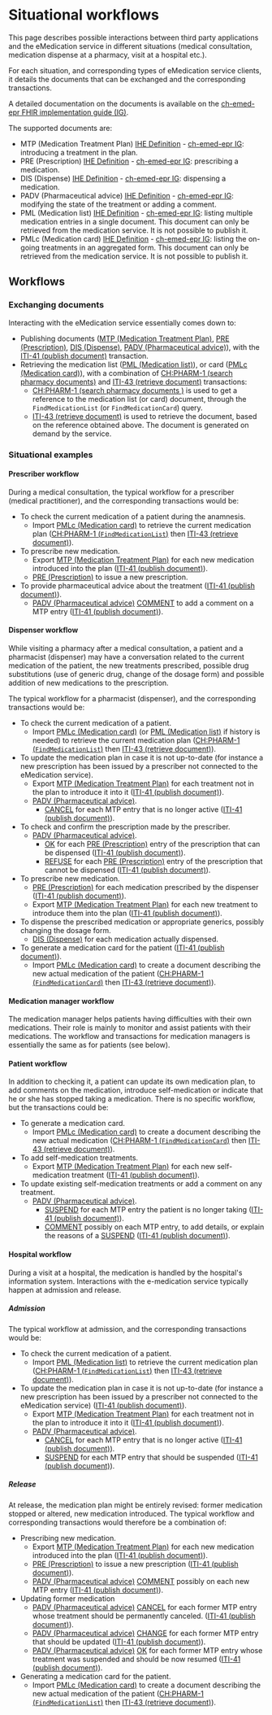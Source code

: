 # Situational workflows
This page describes possible interactions between third party applications and the eMedication service in different situations (medical consultation, medication dispense at a pharmacy, visit at a hospital etc.). 

For each situation, and corresponding types of eMedication service clients, it details the documents that can be exchanged and the corresponding transactions.

A detailed documentation on the documents is available on the [ch-emed-epr FHIR implementation guide (IG)](https://build.fhir.org/ig/CARA-ch/ch-emed-epr/index.html).

The supported documents are:

* MTP (Medication Treatment Plan) [IHE Definition](https://www.ihe.net/uploadedFiles/Documents/Pharmacy/IHE_Pharmacy_Suppl_MTP.pdf) - [ch-emed-epr IG](https://build.fhir.org/ig/CARA-ch/ch-emed-epr/document_mtp.html): introducing a treatment in the plan.
* PRE (Prescription) [IHE Definition](https://www.ihe.net/uploadedFiles/Documents/Pharmacy/IHE_Pharmacy_Suppl_PRE.pdf) - [ch-emed-epr IG](https://build.fhir.org/ig/CARA-ch/ch-emed-epr/document_pre.html): prescribing a medication.
* DIS (Dispense) [IHE Definition](https://www.ihe.net/uploadedFiles/Documents/Pharmacy/IHE_Pharmacy_Suppl_DIS.pdf) - [ch-emed-epr IG](https://build.fhir.org/ig/CARA-ch/ch-emed-epr/document_dis.html): dispensing a medication.
* PADV (Pharmaceutical advice) [IHE Definition](https://www.ihe.net/uploadedFiles/Documents/Pharmacy/IHE_Pharmacy_Suppl_PADV.pdf) - [ch-emed-epr IG](https://build.fhir.org/ig/CARA-ch/ch-emed-epr/document_padv.html): modifying the state of the treatment or adding a comment.
* PML (Medication list) [IHE Definition](https://www.ihe.net/uploadedFiles/Documents/Pharmacy/IHE_Pharmacy_Suppl_PML.pdf) - [ch-emed-epr IG](https://build.fhir.org/ig/CARA-ch/ch-emed-epr/document_pml.html): listing multiple medication entries in a single document. This document can only be retrieved from the medication service. It is not possible to publish it.
* PMLc (Medication card) [IHE Definition](https://www.ihe.net/uploadedFiles/Documents/Pharmacy/IHE_Pharmacy_Suppl_PML.pdf) - [ch-emed-epr IG](https://build.fhir.org/ig/CARA-ch/ch-emed-epr/document_pmlc.html): listing the on-going treatments in an aggregated form. This document can only be retrieved from the medication service. It is not possible to publish it.

## Workflows
### Exchanging documents
Interacting with the eMedication service essentially comes down to:

* Publishing documents ([MTP (Medication Treatment Plan)](https://build.fhir.org/ig/CARA-ch/ch-emed-epr/document_mtp.html), [PRE (Prescription)](https://build.fhir.org/ig/CARA-ch/ch-emed-epr/document_pre.html), [DIS (Dispense)](https://build.fhir.org/ig/CARA-ch/ch-emed-epr/document_dis.html), [PADV (Pharmaceutical advice)](https://build.fhir.org/ig/CARA-ch/ch-emed-epr/document_padv.html)), with the [ITI-41 (publish document)](../transactions/iti41.md) transaction.
* Retrieving the medication list ([PML (Medication list)](https://build.fhir.org/ig/CARA-ch/ch-emed-epr/document_pml.html)), or card ([PMLc (Medication card)](https://build.fhir.org/ig/CARA-ch/ch-emed-epr/document_pmlc.html)), with a combination of [CH:PHARM-1 (search pharmacy documents)](../transactions/chpharm1.md) and [ITI-43 (retrieve document)](../transactions/iti43.md) transactions:
    * [CH:PHARM-1 (search pharmacy documents )](../transactions/chpharm1.md) is used to get a reference to the medication list (or card) document, through the ```FindMedicationList``` (or ```FindMedicationCard```) query.
    * [ITI-43 (retrieve document)](../transactions/iti43.md) is used to retrieve the document, based on the reference obtained above. The document is generated on demand by the service.

### Situational examples
#### Prescriber workflow
During a medical consultation, the typical workflow for a prescriber (medical practitioner), and the corresponding transactions would be:

* To check the current medication of a patient during the anamnesis.
    * Import [PMLc (Medication card)](https://build.fhir.org/ig/CARA-ch/ch-emed-epr/document_pmlc.html) to retrieve the current medication plan ([CH:PHARM-1 (```FindMedicationList```)](../transactions/chpharm1.md) then [ITI-43 (retrieve document)](../transactions/iti43.md)).
* To prescribe new medication.
    * Export [MTP (Medication Treatment Plan)](https://build.fhir.org/ig/CARA-ch/ch-emed-epr/document_mtp.html) for each new medication introduced into the plan ([ITI-41 (publish document)](../transactions/iti41.md)).
    * [PRE (Prescription)](https://build.fhir.org/ig/CARA-ch/ch-emed-epr/document_pre.html) to issue a new prescription.
* To provide pharmaceutical advice about the treatment ([ITI-41 (publish document)](../transactions/iti41.md)).
    * [PADV (Pharmaceutical advice)](https://build.fhir.org/ig/CARA-ch/ch-emed-epr/document_padv.html) [COMMENT](https://build.fhir.org/ig/CARA-ch/ch-emed-epr/document_padv.html#padv-comment) to add a comment on a MTP entry ([ITI-41 (publish document)](../transactions/iti41.md)).

#### Dispenser workflow
While visiting a pharmacy after a medical consultation, a patient and a pharmacist (dispenser) may have a conversation related to the current medication of the patient, the new treatments prescribed, possible drug substitutions (use of generic drug, change of the dosage form) and possible addition of new medications to the prescription.

The typical workflow for a pharmacist (dispenser), and the corresponding transactions would be:

* To check the current medication of a patient.
    * Import [PMLc (Medication card)](https://build.fhir.org/ig/CARA-ch/ch-emed-epr/document_pmlc.html) (or [PML (Medication list)](https://build.fhir.org/ig/CARA-ch/ch-emed-epr/document_pml.html) if history is needed) to retrieve the current medication plan ([CH:PHARM-1 (```FindMedicationList```)](../transactions/chpharm1.md) then [ITI-43 (retrieve document)](../transactions/iti43.md)).
* To update the medication plan in case it is not up-to-date (for instance a new prescription has been issued by a prescriber not connected to the eMedication service).
    * Export [MTP (Medication Treatment Plan)](https://build.fhir.org/ig/CARA-ch/ch-emed-epr/document_mtp.html) for each treatment not in the plan to introduce it into it ([ITI-41 (publish document)](../transactions/iti41.md)).
    * [PADV (Pharmaceutical advice)](https://build.fhir.org/ig/CARA-ch/ch-emed-epr/document_padv.html).
        * [CANCEL](https://build.fhir.org/ig/CARA-ch/ch-emed-epr/document_padv.html#padv-cancel) for each MTP entry that is no longer active ([ITI-41 (publish document)](../transactions/iti41.md)).
* To check and confirm the prescription made by the prescriber.
    * [PADV (Pharmaceutical advice)](https://build.fhir.org/ig/CARA-ch/ch-emed-epr/document_padv.html).
        * [OK](https://build.fhir.org/ig/CARA-ch/ch-emed-epr/document_padv.html#padv-ok) for each [PRE (Prescription)](https://build.fhir.org/ig/CARA-ch/ch-emed-epr/document_pre.html) entry of the prescription that can be dispensed ([ITI-41 (publish document)](../transactions/iti41.md)).
        * [REFUSE](https://build.fhir.org/ig/CARA-ch/ch-emed-epr/document_padv.html#padv-refuse) for each [PRE (Prescription)](https://build.fhir.org/ig/CARA-ch/ch-emed-epr/document_pre.html) entry of the prescription that cannot be dispensed ([ITI-41 (publish document)](../transactions/iti41.md)).
* To prescribe new medication.
    * [PRE (Prescription)](https://build.fhir.org/ig/CARA-ch/ch-emed-epr/document_pre.html) for each medication prescribed by the dispenser ([ITI-41 (publish document)](../transactions/iti41.md)).
    * Export [MTP (Medication Treatment Plan)](https://build.fhir.org/ig/CARA-ch/ch-emed-epr/document_mtp.html) for each new treatment to introduce them into the plan ([ITI-41 (publish document)](../transactions/iti41.md)).
* To dispense the prescribed medication or appropriate generics, possibly changing the dosage form.
    * [DIS (Dispense)](https://build.fhir.org/ig/CARA-ch/ch-emed-epr/document_dis.html) for each medication actually dispensed.
* To generate a medication card for the patient ([ITI-41 (publish document)](../transactions/iti41.md)).
    * Import [PMLc (Medication card)](https://build.fhir.org/ig/CARA-ch/ch-emed-epr/document_pmlc.html) to create a document describing the new actual medication of the patient ([CH:PHARM-1 (```FindMedicationCard```)](../transactions/chpharm1.md) then [ITI-43 (retrieve document)](../transactions/iti43.md)).

#### Medication manager workflow
The medication manager helps patients having difficulties with their own medications. Their role is mainly to monitor and assist patients with their medications. The workflow and transactions for medication managers is essentially the same as for patients (see below).

#### Patient workflow
In addition to checking it, a patient can update its own medication plan, to add comments on the medication, introduce self-medication or indicate that he or she has stopped taking a medication. There is no specific workflow, but the transactions could be:

* To generate a medication card.
    * Import [PMLc (Medication card)](https://build.fhir.org/ig/CARA-ch/ch-emed-epr/document_pmlc.html) to create a document describing the new actual medication ([CH:PHARM-1 (```FindMedicationCard```)](../transactions/chpharm1.md) then [ITI-43 (retrieve document)](../transactions/iti43.md)).
* To add self-medication treatments.
    * Export [MTP (Medication Treatment Plan)](https://build.fhir.org/ig/CARA-ch/ch-emed-epr/document_mtp.html) for each new self-medication treatment ([ITI-41 (publish document)](../transactions/iti41.md)).
* To update existing self-medication treatments or add a comment on any treatment.
    * [PADV (Pharmaceutical advice)](https://build.fhir.org/ig/CARA-ch/ch-emed-epr/document_padv.html).
        * [SUSPEND](https://build.fhir.org/ig/CARA-ch/ch-emed-epr/document_padv.html#padv-suspend) for each MTP entry the patient is no longer taking ([ITI-41 (publish document)](../transactions/iti41.md)).
        * [COMMENT](https://build.fhir.org/ig/CARA-ch/ch-emed-epr/document_padv.html#padv-comment) possibly on each MTP entry, to add details, or explain the reasons of a [SUSPEND](https://build.fhir.org/ig/CARA-ch/ch-emed-epr/document_padv.html#padv-suspend) ([ITI-41 (publish document)](../transactions/iti41.md)).

#### Hospital workflow
During a visit at a hospital, the medication is handled by the hospital's information system. Interactions with the e-medication service typically happen at admission and release.
##### Admission
The typical workflow at admission, and the corresponding transactions would be:

* To check the current medication of a patient.
    * Import [PML (Medication list)](https://build.fhir.org/ig/CARA-ch/ch-emed-epr/document_pml.html) to retrieve the current medication plan ([CH:PHARM-1 (```FindMedicationList```)](../transactions/chpharm1.md) then [ITI-43 (retrieve document)](../transactions/iti43.md)).
* To update the medication plan in case it is not up-to-date (for instance a new prescription has been issued by a prescriber not connected to the eMedication service) ([ITI-41 (publish document)](../transactions/iti41.md)).
    * Export [MTP (Medication Treatment Plan)](https://build.fhir.org/ig/CARA-ch/ch-emed-epr/document_mtp.html) for each  treatment not in the plan to introduce it into it ([ITI-41 (publish document)](../transactions/iti41.md)).
    * [PADV (Pharmaceutical advice)](https://build.fhir.org/ig/CARA-ch/ch-emed-epr/document_padv.html).
        * [CANCEL](https://build.fhir.org/ig/CARA-ch/ch-emed-epr/document_padv.html#padv-cancel) for each MTP entry that is no longer active ([ITI-41 (publish document)](../transactions/iti41.md)).
        * [SUSPEND](https://build.fhir.org/ig/CARA-ch/ch-emed-epr/document_padv.html#padv-suspend) for each MTP entry that should be suspended ([ITI-41 (publish document)](../transactions/iti41.md)).

##### Release
At release, the medication plan might be entirely revised: former medication stopped or altered, new medication introduced. The typical workflow and corresponding transactions would therefore be a combination of:

* Prescribing new medication.
    * Export [MTP (Medication Treatment Plan)](https://build.fhir.org/ig/CARA-ch/ch-emed-epr/document_mtp.html) for each new medication introduced into the plan ([ITI-41 (publish document)](../transactions/iti41.md)).
    * [PRE (Prescription)](https://build.fhir.org/ig/CARA-ch/ch-emed-epr/document_pre.html) to issue a new prescription ([ITI-41 (publish document)](../transactions/iti41.md)).
    * [PADV (Pharmaceutical advice)](https://build.fhir.org/ig/CARA-ch/ch-emed-epr/document_padv.html) [COMMENT](https://build.fhir.org/ig/CARA-ch/ch-emed-epr/document_padv.html#padv-comment) possibly on each new MTP entry ([ITI-41 (publish document)](../transactions/iti41.md)).
* Updating former medication
    * [PADV (Pharmaceutical advice)](https://build.fhir.org/ig/CARA-ch/ch-emed-epr/document_padv.html) [CANCEL](https://build.fhir.org/ig/CARA-ch/ch-emed-epr/document_padv.html#padv-cancel) for each former MTP entry whose treatment should be permanently canceled. ([ITI-41 (publish document)](../transactions/iti41.md)).
    * [PADV (Pharmaceutical advice)](https://build.fhir.org/ig/CARA-ch/ch-emed-epr/document_padv.html) [CHANGE](https://build.fhir.org/ig/CARA-ch/ch-emed-epr/document_padv.html#padv-change) for each former MTP entry that should be updated ([ITI-41 (publish document)](../transactions/iti41.md)).
    * [PADV (Pharmaceutical advice)](https://build.fhir.org/ig/CARA-ch/ch-emed-epr/document_padv.html) [OK](https://build.fhir.org/ig/CARA-ch/ch-emed-epr/document_padv.html#padv-ok) for each former MTP entry whose treatment was suspended and should be now resumed ([ITI-41 (publish document)](../transactions/iti41.md)).
* Generating a medication card for the patient.
    * Import [PMLc (Medication card)](https://build.fhir.org/ig/CARA-ch/ch-emed-epr/document_pmlc.html) to create a document describing the new actual medication of the patient ([CH:PHARM-1 (```FindMedicationList```)](../transactions/chpharm1.md) then [ITI-43 (retrieve document)](../transactions/iti43.md)).